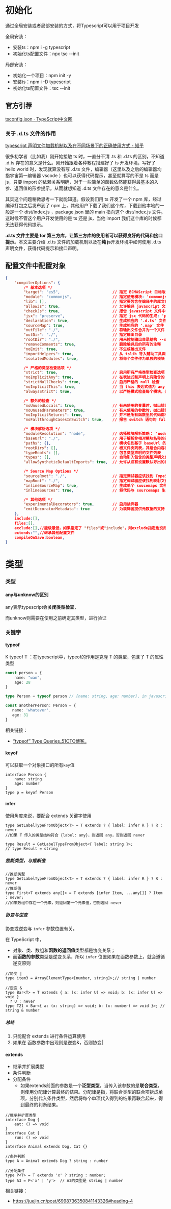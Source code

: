 # 初始化

通过全局安装或者局部安装的方式，将Typescript可以用于项目开发

全局安装：

- 安装ts：npm i -g typescript
- 初始化ts配置文件：npx tsc --init

局部安装：

- 初始化一个项目：npm init -y
- 安装ts：npm i -D typescript
- 初始化ts配置文件：tsc --init

## 官方引荐

[tsconfig.json · TypeScript中文网 ](https://www.tslang.cn/docs/handbook/tsconfig-json.html)

### 关于 .d.ts 文件的作用

[typescript 声明文件加载机制以及在不同场景下的正确使用方式 - 知乎](https://zhuanlan.zhihu.com/p/133344957)

很多初学者（比如我）刚开始接触 ts 时，一直分不清 .ts 和 .d.ts 的区别，不知道 .d.ts 存在的意义是什么。刚开始跟着各种教程搭建好了 ts 开发环境，写好了 hello world 时，发现就算没有写 .d.ts 文件，编辑器（这里以及之后的编辑器均指宇宙第一编辑器 vscode ）也可以获得代码提示，甚至就算写的不是 ts 而是 js，只要 import 的依赖关系明确，对于一些简单的函数依然能获得最基本的入参、返回值的形参提示。从而就想知道 .d.ts 文件存在的意义是什么。

其实这个问题稍微思考一下就能知道。假设我们用 ts 开发了一个 npm 库，经过编译打包之后发布到了 npm 上，其他用户下载了我们这个库，下载到他本地的一般是一个 dist/index.js ，package.json 里的 main 指向这个 dist/index.js 文件。这时候不管这个用户开发使用的是 ts 还是 js，当他 import 我们这个库的时候都无法获得代码提示。

**.d.ts 文件主要是 for 第三方库，让第三方库的使用者可以获得良好的代码和接口提示**。本文主要介绍 .d.ts 文件的加载机制以及在**纯 js**开发环境中如何使用 .d.ts 声明文件，获得代码提示和接口声明。



## 配置文件中配置对象

```json
{
    "compilerOptions": {
        /* 基本选项 */
        "target": "es5",                       // 指定 ECMAScript 目标版本: 'ES3' (default), 'ES5', 'ES6'/'ES2015', 'ES2016', 'ES2017', or 'ESNEXT'
        "module": "commonjs",                  // 指定使用模块: 'commonjs', 'amd', 'system', 'umd' or 'es2015'
        "lib": [],                             // 指定要包含在编译中的库文件
        "allowJs": true,                       // 允许编译 javascript 文件
        "checkJs": true,                       // 报告 javascript 文件中的错误
        "jsx": "preserve",                     // 指定 jsx 代码的生成: 'preserve', 'react-native', or 'react'
        "declaration": true,                   // 生成相应的 '.d.ts' 文件
        "sourceMap": true,                     // 生成相应的 '.map' 文件
        "outFile": "./",                       // 将输出文件合并为一个文件
        "outDir": "./",                        // 指定输出目录
        "rootDir": "./",                       // 用来控制输出目录结构 --outDir.
        "removeComments": true,                // 删除编译后的所有的注释
        "noEmit": true,                        // 不生成输出文件
        "importHelpers": true,                 // 从 tslib 导入辅助工具函数
        "isolatedModules": true,               // 将每个文件作为单独的模块 （与 'ts.transpileModule' 类似）.

        /* 严格的类型检查选项 */
        "strict": true,                        // 启用所有严格类型检查选项
        "noImplicitAny": true,                 // 在表达式和声明上有隐含的 any类型时报错
        "strictNullChecks": true,              // 启用严格的 null 检查
        "noImplicitThis": true,                // 当 this 表达式值为 any 类型的时候，生成一个错误
        "alwaysStrict": true,                  // 以严格模式检查每个模块，并在每个文件里加入 'use strict'

        /* 额外的检查 */
        "noUnusedLocals": true,                // 有未使用的变量时，抛出错误
        "noUnusedParameters": true,            // 有未使用的参数时，抛出错误
        "noImplicitReturns": true,             // 并不是所有函数里的代码都有返回值时，抛出错误
        "noFallthroughCasesInSwitch": true,    // 报告 switch 语句的 fallthrough 错误。（即，不允许 switch 的 case 语句贯穿）

        /* 模块解析选项 */
        "moduleResolution": "node",            // 选择模块解析策略： 'node' (Node.js) or 'classic' (TypeScript pre-1.6)
        "baseUrl": "./",                       // 用于解析非相对模块名称的基目录
        "paths": {},                           // 模块名到基于 baseUrl 的路径映射的列表
        "rootDirs": [],                        // 根文件夹列表，其组合内容表示项目运行时的结构内容
        "typeRoots": [],                       // 包含类型声明的文件列表
        "types": [],                           // 自动引入包含的类型声明文件
        "allowSyntheticDefaultImports": true,  // 允许从没有设置默认导出的模块中默认导入。

        /* Source Map Options */
        "sourceRoot": "./",                    // 指定调试器应该找到 TypeScript 文件而不是源文件的位置
        "mapRoot": "./",                       // 指定调试器应该找到映射文件而不是生成文件的位置
        "inlineSourceMap": true,               // 生成单个 soucemaps 文件，而不是将 sourcemaps 生成不同的文件
        "inlineSources": true,                 // 将代码与 sourcemaps 生成到一个文件中，要求同时设置了 --inlineSourceMap 或 --sourceMap 属性

        /* 其他选项 */
        "experimentalDecorators": true,        // 启用装饰器
        "emitDecoratorMetadata": true          // 为装饰器提供元数据的支持
    },
    include:[],
    files:[],
    exclude:[],//能级最低，如果指定了 "files"或"include"，则exclude指定也没用
    extends:"",//继承其他配置文件
    compileOnSave:boolean,
}
```





# 类型

### 类型

#### any与unknow的区别

any表示typescript会**关闭类型检查**，

而unknow则需要在使用之前确定其类型，进行验证

### 关键字

#### typeof

K typeof T ：在typescript中，typeof的作用是克隆 T 的类型，包含了 T 的属性类型

```ts
const person = {
    name: "wan",
    age: 28
}

type Person = typeof person // {name: string, age: number}, in javascript it will show "object"

const anotherPerson: Person = {
   name: 'whatever'.
   age: 31
}
```

相关链接：

- [“typeof” Type Queries_51CTO博客_](https://blog.51cto.com/u_15127640/3455896)



#### keyof

可以获取一个对象接口的所有`key`值

```tsx
interface Person {
    name: string
    age: number
}
type p = keyof Person
```



#### infer

使用角度来说，要配合 extends 关键字使用

```tsx
type GetLabelTypeFromObject<T> = T extends ? { label: infer R } ? R : never
//如果 T 传入的类型结构符合 {label: any}，则返回 any，否则返回 never

type Result = GetLabelTypeFromObject<{ label: string }>;
// type Result = string
```

##### 推断类型，与推断值

```tsx
//推断类型
type GetLabelTypeFromObject<T> = T extends ? { label: infer R } ? R : never
//推断值
type First<T extends any[]> = T extends [infer Item, ...any[]] ? Item : never;
//如果数组中存在一个元素，则返回第一个元素值，否则返回 never
```



##### 协变与逆变

协变或逆变与 `infer` 参数位置有关。

在 TypeScript 中，

- 对象、类、数组和**函数的返回值**类型都是协变关系；
- 而**函数的参数**类型是逆变关系，所以 `infer` 位置如果在函数参数上，就会遵循逆变原则

```tsx
//协变 |
type item3 = ArrayElementType<[number, string]>;// string | number

//逆变 &
type Bar<T> = T extends { a: (x: infer U) => void; b: (x: infer U) => void }
  ? U : never
type T21 = Bar<{ a: (x: string) => void; b: (x: number) => void }>; // string & number
```

##### 总结

1. 只能配合 extends 进行条件运算使用
2. 如果在 函数参数中出现则是逆变&，否则协变|

#### extends

- 继承并扩展类型
- 条件判断
- 分配条件
  - 如果extends前面的参数是一个**泛型类型**，当传入该参数的是**联合类型**，则使用分配律计算最终的结果。分配律是指，将联合类型的联合项拆成单项，分别代入条件类型，然后将每个单项代入得到的结果再联合起来，得到最终的判断结果。

```tsx
//继承并扩展类型
interface Dog {
    eat: () => void
}
interface Cat {
    run: () => void
}
interface Animal extends Dog, Cat {}

//条件判断
type A = Animal extends Dog ? string : number

//分配条件
type P<T> = T extends 'x' ? string : number;
type A3 = P<'x' | 'y'>  // A3的类型是 string | number
```

相关链接：

- https://juejin.cn/post/6998736350841143326#heading-4

